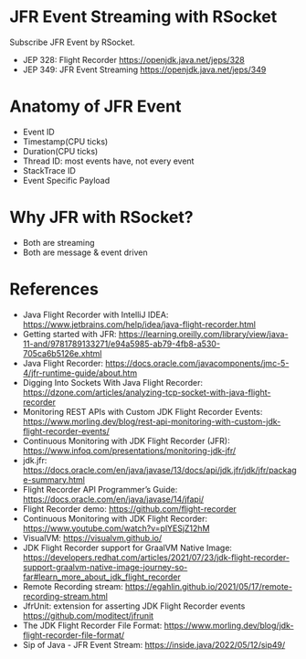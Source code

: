 JFR Event Streaming with RSocket
======================================

Subscribe JFR Event by RSocket.

* JEP 328: Flight Recorder https://openjdk.java.net/jeps/328
* JEP 349: JFR Event Streaming https://openjdk.java.net/jeps/349


# Anatomy of JFR Event

* Event ID
* Timestamp(CPU ticks)
* Duration(CPU ticks)
* Thread ID: most events have, not every event
* StackTrace ID
* Event Specific Payload

# Why JFR with RSocket?

* Both are streaming
* Both are message & event driven

# References

* Java Flight Recorder with IntelliJ IDEA: https://www.jetbrains.com/help/idea/java-flight-recorder.html
* Getting started with JFR: https://learning.oreilly.com/library/view/java-11-and/9781789133271/e94a5985-ab79-4fb8-a530-705ca6b5126e.xhtml
* Java Flight Recorder: https://docs.oracle.com/javacomponents/jmc-5-4/jfr-runtime-guide/about.htm
* Digging Into Sockets With Java Flight Recorder: https://dzone.com/articles/analyzing-tcp-socket-with-java-flight-recorder
* Monitoring REST APIs with Custom JDK Flight Recorder Events: https://www.morling.dev/blog/rest-api-monitoring-with-custom-jdk-flight-recorder-events/
* Continuous Monitoring with JDK Flight Recorder (JFR): https://www.infoq.com/presentations/monitoring-jdk-jfr/
* jdk.jfr: https://docs.oracle.com/en/java/javase/13/docs/api/jdk.jfr/jdk/jfr/package-summary.html
* Flight Recorder API Programmer’s Guide: https://docs.oracle.com/en/java/javase/14/jfapi/
* Flight Recorder demo: https://github.com/flight-recorder
* Continuous Monitoring with JDK Flight Recorder: https://www.youtube.com/watch?v=plYESjZ12hM
* VisualVM: https://visualvm.github.io/
* JDK Flight Recorder support for GraalVM Native Image: https://developers.redhat.com/articles/2021/07/23/jdk-flight-recorder-support-graalvm-native-image-journey-so-far#learn_more_about_jdk_flight_recorder
* Remote Recording stream: https://egahlin.github.io/2021/05/17/remote-recording-stream.html
* JfrUnit: extension for asserting JDK Flight Recorder events https://github.com/moditect/jfrunit
* The JDK Flight Recorder File Format: https://www.morling.dev/blog/jdk-flight-recorder-file-format/
* Sip of Java - JFR Event Stream: https://inside.java/2022/05/12/sip49/

